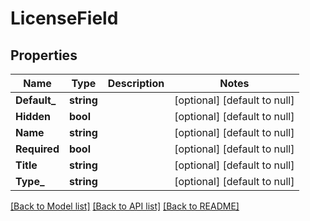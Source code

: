 # LicenseField

## Properties
Name | Type | Description | Notes
------------ | ------------- | ------------- | -------------
**Default_** | **string** |  | [optional] [default to null]
**Hidden** | **bool** |  | [optional] [default to null]
**Name** | **string** |  | [optional] [default to null]
**Required** | **bool** |  | [optional] [default to null]
**Title** | **string** |  | [optional] [default to null]
**Type_** | **string** |  | [optional] [default to null]

[[Back to Model list]](../README.md#documentation-for-models) [[Back to API list]](../README.md#documentation-for-api-endpoints) [[Back to README]](../README.md)


